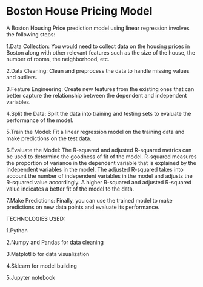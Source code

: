 # Boston House Pricing Model
A Boston Housing Price prediction model using linear regression involves the following steps:

1.Data Collection: You would need to collect data on the housing prices in Boston along with other relevant features such as the size of the house, the number of rooms, the neighborhood, etc.

2.Data Cleaning: Clean and preprocess the data to handle missing values and outliers.

3.Feature Engineering: Create new features from the existing ones that can better capture the relationship between the dependent and independent variables.

4.Split the Data: Split the data into training and testing sets to evaluate the performance of the model.

5.Train the Model: Fit a linear regression model on the training data and make predictions on the test data.

6.Evaluate the Model: The R-squared and adjusted R-squared metrics can be used to determine the goodness of fit of the model. R-squared measures the proportion of variance in the dependent variable that is explained by the independent variables in the model. The adjusted R-squared takes into account the number of independent variables in the model and adjusts the R-squared value accordingly. A higher R-squared and adjusted R-squared value indicates a better fit of the model to the data.

7.Make Predictions: Finally, you can use the trained model to make predictions on new data points and evaluate its performance.


TECHNOLOGIES USED:

1.Python

2.Numpy and Pandas for data cleaning

3.Matplotlib for data visualization

4.Sklearn for model building

5.Jupyter notebook


